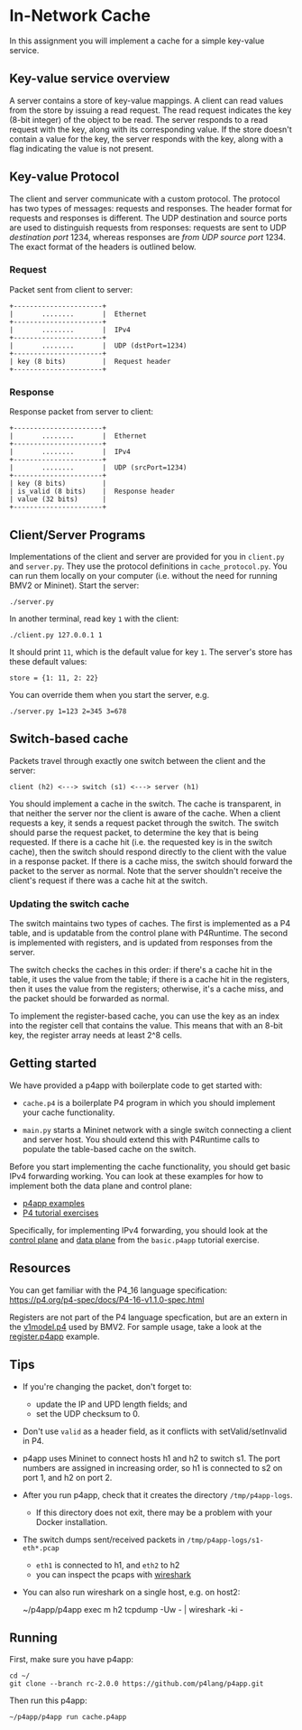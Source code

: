 # In-Network Cache

In this assignment you will implement a cache for a simple key-value service.

## Key-value service overview

A server contains a store of key-value mappings. A client can read values from
the store by issuing a read request. The read request indicates the key (8-bit
integer) of the object to be read. The server responds to a read request with
the key, along with its corresponding value. If the store doesn't contain a
value for the key, the server responds with the key, along with a flag
indicating the value is not present.

## Key-value Protocol

The client and server communicate with a custom protocol. The protocol has two
types of messages: requests and responses. The header format for requests and
responses is different. The UDP destination and source ports are used to
distinguish requests from responses: requests are sent to UDP *destination
port* 1234, whereas responses are *from UDP source port* 1234. The exact format
of the headers is outlined below.

### Request

Packet sent from client to server:

    +----------------------+
    |       ........       |  Ethernet
    +----------------------+
    |       ........       |  IPv4
    +----------------------+
    |       ........       |  UDP (dstPort=1234)
    +----------------------+
    | key (8 bits)         |  Request header
    +----------------------+

### Response

Response packet from server to client:

    +----------------------+
    |       ........       |  Ethernet
    +----------------------+
    |       ........       |  IPv4
    +----------------------+
    |       ........       |  UDP (srcPort=1234)
    +----------------------+
    | key (8 bits)         |
    | is_valid (8 bits)    |  Response header
    | value (32 bits)      |
    +----------------------+

## Client/Server Programs

Implementations of the client and server are provided for you in `client.py`
and `server.py`. They use the protocol definitions in `cache_protocol.py`. You
can run them locally on your computer (i.e. without the need for running BMV2
or Mininet). Start the server:

    ./server.py

In another terminal, read key `1` with the client:

    ./client.py 127.0.0.1 1

It should print `11`, which is the default value for key `1`. The server's
store has these default values:

    store = {1: 11, 2: 22}

You can override them when you start the server, e.g.

    ./server.py 1=123 2=345 3=678

## Switch-based cache

Packets travel through exactly one switch between the client and the server:

    client (h2) <---> switch (s1) <---> server (h1)

You should implement a cache in the switch. The cache is transparent, in
that neither the server nor the client is aware of the cache. When a client
requests a key, it sends a request packet through the switch. The switch should
parse the request packet, to determine the key that is being requested. If
there is a cache hit (i.e. the requested key is in the switch cache), then the
switch should respond directly to the client with the value in a response
packet. If there is a cache miss, the switch should forward the packet to the
server as normal. Note that the server shouldn't receive the client's request
if there was a cache hit at the switch.

### Updating the switch cache

The switch maintains two types of caches. The first is implemented as a P4
table, and is updatable from the control plane with P4Runtime. The second is
implemented with registers, and is updated from responses from the server.

The switch checks the caches in this order: if there's a cache hit in the
table, it uses the value from the table; if there is a cache hit in the
registers, then it uses the value from the registers; otherwise, it's a cache
miss, and the packet should be forwarded as normal.

To implement the register-based cache, you can use the key as an index into the
register cell that contains the value. This means that with an 8-bit key, the
register array needs at least 2^8 cells.

## Getting started

We have provided a p4app with boilerplate code to get started with:

- `cache.p4` is a boilerplate P4 program in which you should implement your
  cache functionality.

- `main.py` starts a Mininet network with a single switch connecting a client
  and server host. You should extend this with P4Runtime calls to populate
  the table-based cache on the switch.

Before you start implementing the cache functionality, you should get basic
IPv4 forwarding working. You can look at these examples for how to implement
both the data plane and control plane:

- [p4app examples](https://github.com/p4lang/p4app/tree/rc-2.0.0/examples)
- [P4 tutorial exercises](https://github.com/p4lang/tutorials/tree/p4app/p4app-exercises)

Specifically, for implementing IPv4 forwarding, you should look at the [control
plane](https://github.com/p4lang/tutorials/blob/p4app/p4app-exercises/basic.p4app/main.py#L61)
and [data
plane](https://github.com/p4lang/tutorials/blob/p4app/p4app-exercises/basic.p4app/solution/basic.p4#L100)
from the `basic.p4app` tutorial exercise.

## Resources

You can get familiar with the P4_16 language specification:
https://p4.org/p4-spec/docs/P4-16-v1.1.0-spec.html

Registers are not part of the P4 language specfication, but are an extern in
the
[v1model.p4](https://github.com/p4lang/p4c/blob/a1c3e0b868d5be2c7921cc8a80cf1ea6c4aba80d/p4include/v1model.p4#L109)
used by BMV2. For sample usage, take a look at the
[register.p4app](https://github.com/p4lang/p4app/tree/rc-2.0.0/examples/registers.p4app)
example.


## Tips

- If you're changing the packet, don't forget to:
    - update the IP and UPD length fields; and
    - set the UDP checksum to 0.
- Don't use `valid` as a header field, as it conflicts with setValid/setInvalid in P4.
- p4app uses Mininet to connect hosts h1 and h2 to switch s1. The port numbers
  are assigned in increasing order, so h1 is connected to s2 on port 1, and h2 on
  port 2.
- After you run p4app, check that it creates the directory `/tmp/p4app-logs`.
    - If this directory does not exit, there may be a problem with your Docker installation.
- The switch dumps sent/received packets in `/tmp/p4app-logs/s1-eth*.pcap`
    - `eth1` is connected to h1, and `eth2` to h2
    - you can inspect the pcaps with [wireshark](https://www.wireshark.org/)
- You can also run wireshark on a single host, e.g. on host2:

    ~/p4app/p4app exec m h2 tcpdump -Uw - | wireshark -ki -


## Running

First, make sure you have p4app:

    cd ~/
    git clone --branch rc-2.0.0 https://github.com/p4lang/p4app.git

Then run this p4app:

    ~/p4app/p4app run cache.p4app
